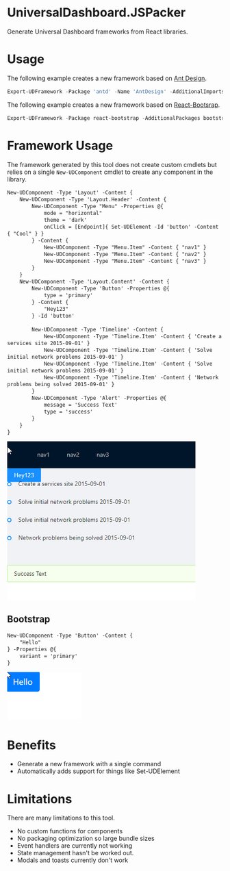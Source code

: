 # UniversalDashboard.JSPacker 

Generate Universal Dashboard frameworks from React libraries. 

# Usage

The following example creates a new framework based on [Ant Design](https://ant.design/).

```powershell
Export-UDFramework -Package 'antd' -Name 'AntDesign' -AdditionalImports 'antd/dist/antd.css'
```

The following example creates a new framework based on [React-Bootsrap](https://react-bootstrap.github.io/).

```powershell
Export-UDFramework -Package react-bootstrap -AdditionalPackages bootstrap@4.6.0 -Name bootstrap -AdditionalImports 'bootstrap/dist/css/bootstrap.min.css'
```



# Framework Usage

The framework generated by this tool does not create custom cmdlets but relies on a single `New-UDComponent` cmdlet to create any component in the library. 

```
New-UDComponent -Type 'Layout' -Content {
    New-UDComponent -Type 'Layout.Header' -Content {
        New-UDComponent -Type "Menu" -Properties @{
            mode = "horizontal"
            theme = 'dark'
            onClick = [Endpoint]{ Set-UDElement -Id 'button' -Content { "Cool" } }
        } -Content {
            New-UDComponent -Type "Menu.Item" -Content { "nav1" }
            New-UDComponent -Type "Menu.Item" -Content { "nav2" }
            New-UDComponent -Type "Menu.Item" -Content { "nav3" }
        }
    }
    New-UDComponent -Type 'Layout.Content' -Content {
        New-UDComponent -Type 'Button' -Properties @{
            type = 'primary'
        } -Content {
            "Hey123"
        } -Id 'button'

        New-UDComponent -Type 'Timeline' -Content {
            New-UDComponent -Type 'Timeline.Item' -Content { 'Create a services site 2015-09-01' }
            New-UDComponent -Type 'Timeline.Item' -Content { 'Solve initial network problems 2015-09-01' }
            New-UDComponent -Type 'Timeline.Item' -Content { 'Solve initial network problems 2015-09-01' }
            New-UDComponent -Type 'Timeline.Item' -Content { 'Network problems being solved 2015-09-01' }
        }
        New-UDComponent -Type 'Alert' -Properties @{
            message = 'Success Text'
            type = 'success'
        }
    }
}
```

![](./images/dashboard.png)

## Bootstrap

```
New-UDComponent -Type 'Button' -Content {
    "Hello"
} -Properties @{
    variant = 'primary'
}
```

![](./images/bootstrap.png)

# Benefits

- Generate a new framework with a single command
- Automatically adds support for things like Set-UDElement

# Limitations

There are many limitations to this tool.

- No custom functions for components
- No packaging optimization so large bundle sizes
- Event handlers are currently not working 
- State management hasn't be worked out. 
- Modals and toasts currently don't work